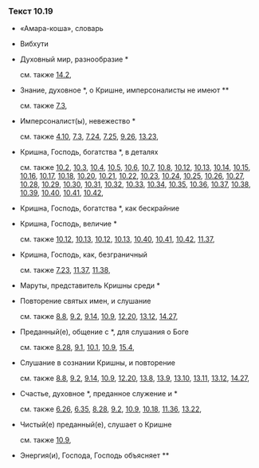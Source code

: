 ### Текст 10.19
	
- «Амара-коша», словарь

	
- Вибхути

	
- Духовный мир, разнообразие \*

	см. также  [14.2](../14/1402.md), 
	
- Знание, духовное \*, о Кришне, имперсоналисты не имеют \*\*

	см. также  [7.3](../07/0703.md), 
	
- Имперсоналист(ы), невежество \*

	см. также  [4.10](../04/0410.md),  [7.3](../07/0703.md),  [7.24](../07/0724.md),  [7.25](../07/0725.md),  [9.26](../09/0926.md),  [13.23](../13/1323.md), 
	
- Кришна, Господь, богатства \*, в деталях

	см. также  [10.2](../10/1002.md),  [10.3](../10/1003.md),  [10.4](../10/1004.md),  [10.5](../10/1005.md),  [10.6](../10/1006.md),  [10.7](../10/1007.md),  [10.8](../10/1008.md),  [10.12](../10/1012.md),  [10.13](../10/1013.md),  [10.14](../10/1014.md),  [10.15](../10/1015.md),  [10.16](../10/1016.md),  [10.17](../10/1017.md),  [10.18](../10/1018.md),  [10.20](../10/1020.md),  [10.21](../10/1021.md),  [10.22](../10/1022.md),  [10.23](../10/1023.md),  [10.24](../10/1024.md),  [10.25](../10/1025.md),  [10.26](../10/1026.md),  [10.27](../10/1027.md),  [10.28](../10/1028.md),  [10.29](../10/1029.md),  [10.30](../10/1030.md),  [10.31](../10/1031.md),  [10.32](../10/1032.md),  [10.33](../10/1033.md),  [10.34](../10/1034.md),  [10.35](../10/1035.md),  [10.36](../10/1036.md),  [10.37](../10/1037.md),  [10.38](../10/1038.md),  [10.39](../10/1039.md),  [10.40](../10/1040.md),  [10.41](../10/1041.md),  [10.42](../10/1042.md), 
	
- Кришна, Господь, богатства \*, как бескрайние

	
- Кришна, Господь, величие \*

	см. также  [10.12](../10/1012.md),  [10.13](../10/1013.md),  [10.12](../10/1012.md),  [10.13](../10/1013.md),  [10.40](../10/1040.md),  [10.41](../10/1041.md),  [10.42](../10/1042.md),  [11.37](../11/1137.md), 
	
- Кришна, Господь, как, безграничный

	см. также  [7.23](../07/0723.md),  [11.37](../11/1137.md),  [11.38](../11/1138.md), 
	
- Маруты, представитель Кришны среди \*

	
- Повторение святых имен, и слушание

	см. также  [8.8](../08/0808.md),  [9.2](../09/0902.md),  [9.14](../09/0914.md),  [10.9](../10/1009.md),  [12.20](../12/1220.md),  [13.12](../13/1312.md),  [14.27](../14/1427.md), 
	
- Преданный(е), общение с \*, для слушания о Боге

	см. также  [8.28](../08/0828.md),  [9.1](../09/0901.md),  [10.1](../10/1001.md),  [10.9](../10/1009.md),  [15.4](../15/1504.md), 
	
- Слушание в сознании Кришны, и повторение

	см. также  [8.8](../08/0808.md),  [9.2](../09/0902.md),  [9.14](../09/0914.md),  [10.9](../10/1009.md),  [12.20](../12/1220.md),  [13.8](../13/1308.md),  [13.9](../13/1309.md),  [13.10](../13/1310.md),  [13.11](../13/1311.md),  [13.12](../13/1312.md),  [14.27](../14/1427.md), 
	
- Счастье, духовное \*, преданное служение и \*

	см. также  [6.26](../06/0626.md),  [6.35](../06/0635.md),  [8.28](../08/0828.md),  [9.2](../09/0902.md),  [10.9](../10/1009.md),  [10.18](../10/1018.md),  [11.36](../11/1136.md),  [13.22](../13/1322.md), 
	
- Чистый(е) преданный(е), слушает о Кришне

	см. также  [10.9](../10/1009.md), 
	
- Энергия(и), Господа, Господь объясняет \*\*

